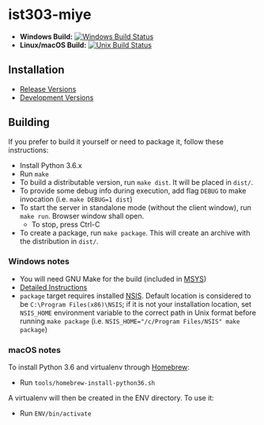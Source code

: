# ist303-miye

* **Windows Build:** [![Windows Build Status](https://ci.appveyor.com/api/projects/status/ec1xha3wyti8dedd?svg=true)](https://ci.appveyor.com/project/morpheby/ist303-miye)
* **Linux/macOS Build:** [![Unix Build Status](https://travis-ci.org/morpheby/ist303-miye.svg?branch=master)](https://travis-ci.org/morpheby/ist303-miye)

## Installation ##

- [Release Versions](https://github.com/morpheby/ist303-miye/releases)
- [Development Versions](https://bintray.com/morpheby/ist303-miye/ist303-miye/_latestVersion)

## Building ##

If you prefer to build it yourself or need to package it, follow these instructions:

- Install Python 3.6.x
- Run `make`
- To build a distributable version, run `make dist`. It will be placed in `dist/`.
- To provide some debug info during execution, add flag `DEBUG` to make invocation (i.e. `make DEBUG=1 dist`)
- To start the server in standalone mode (without the client window), run `make run`. Browser window shall open.
  * To stop, press Ctrl-C
- To create a package, run `make package`. This will create an archive with the distribution in `dist/`.

### Windows notes ###

- You will need GNU Make for the build (included in [MSYS](http://msys2.github.io))
- [Detailed Instructions](docs/win_installation.md)
- `package` target requires installed [NSIS](http://nsis.sourceforge.net/Main_Page). Default location is considered to
  be `C:\Program Files(x86)\NSIS`; if it is not your installation location, set `NSIS_HOME` environment variable
  to the correct path in Unix format before running `make package` (i.e. `NSIS_HOME="/c/Program Files/NSIS" make package`)

### macOS notes ###

To install Python 3.6 and virtualenv through [Homebrew](http://brew.sh):

- Run `tools/homebrew-install-python36.sh`

A virtualenv will then be created in the ENV directory. To use it:

- Run `ENV/bin/activate`

